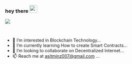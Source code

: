 ### hey there <img src="https://media.giphy.com/media/hvRJCLFzcasrR4ia7z/giphy.gif" width="25px">
![](https://visitor-badge.glitch.me/badge?page_id=Asit0007.Asit0007)

<br/>

- 👀 I’m interested in Blockchain Technology...
- 🌱 I’m currently learning How to create Smart Contracts...
- 💞️ I’m looking to collaborate on Decentralized Internet...
- 📫 Reach me at asitminz007@gmail.com ...

<br/>

<!---
Asit0007/Asit0007 is a ✨ special ✨ repository because its `README.md` (this file) appears on your GitHub profile.
You can click the Preview link to take a look at your changes.
--->
